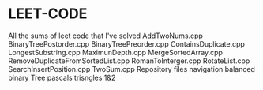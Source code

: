 # LEET-CODE
All the sums of leet code that I've solved
AddTwoNums.cpp
BinaryTreePostorder.cpp
BinaryTreePreorder.cpp
ContainsDuplicate.cpp
LongestSubstring.cpp
MaximunDepth.cpp
MergeSortedArray.cpp
RemoveDuplicateFromSortedList.cpp
RomanToInterger.cpp
RotateList.cpp
SearchInsertPosition.cpp
TwoSum.cpp
Repository files navigation
balanced binary Tree
pascals trisngles 1&2
